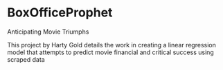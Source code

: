 # BoxOfficeProphet
Anticipating Movie Triumphs

This project by Harty Gold details the work in creating a linear regression model that attempts to predict movie financial and critical success using scraped data
